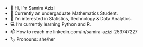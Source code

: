 - 👋 Hi, I’m Samira Azizi
- 📖 Currently an undergaduate Mathematics Student.
- 👀 I’m interested in Statistics, Technology & Data Analytics.
- 💻 I’m currently learning Python and R.
- 📫 How to reach me linkedin.com/in/samira-azizi-253747227
- 🏷️ Pronouns: she/her

<!---
samira-azizi/samira-azizi is a ✨ special ✨ repository because its `README.md` (this file) appears on your GitHub profile.
You can click the Preview link to take a look at your changes.
--->
